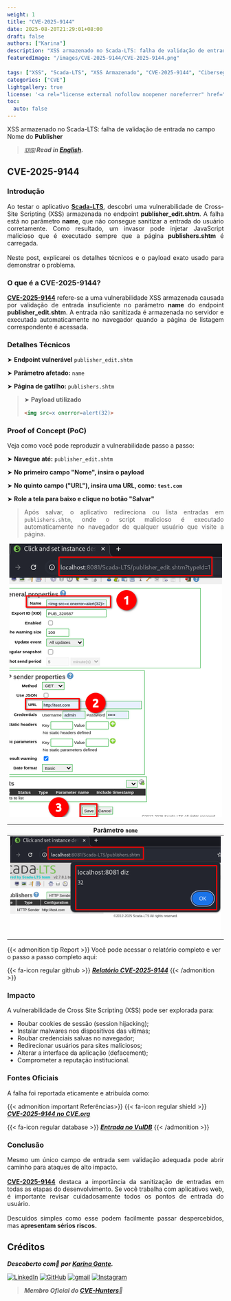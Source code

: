 ```yaml
---
weight: 1
title: "CVE-2025-9144"
date: 2025-08-20T21:29:01+08:00
draft: false
authors: ["Karina"]
description: "XSS armazenado no Scada-LTS: falha de validação de entrada no campo Nome do Publisher"
featuredImage: "/images/CVE-2025-9144/CVE-2025-9144.png"

tags: ["XSS", "Scada-LTS", "XSS Armazenado", "CVE-2025-9144", "Cibersegurança"]
categories: ["CVE"]
lightgallery: true
license: '<a rel="license external nofollow noopener noreferrer" href="https://creativecommons.org/licenses/by-nc/4.0/" target="_blank">CC BY-NC 4.0</a>'
toc:
  auto: false
---
```


XSS armazenado no Scada-LTS: falha de validação de entrada no campo Nome do **Publisher**

<!--more-->

> ***🇺🇸 Read in [English](http://karinagante.github.io/cve-2025-9144/).***

## CVE-2025-9144

### Introdução

<p align="justify">Ao testar o aplicativo <b><a href="https://github.com/SCADA-LTS/Scada-LTS" target=_blank>Scada-LTS</a></b>, descobri uma vulnerabilidade de Cross-Site Scripting (XSS) armazenada no endpoint <b>publisher_edit.shtm</b>. A falha está no parâmetro <b>name</b>, que não consegue sanitizar a entrada do usuário corretamente. Como resultado, um invasor pode injetar JavaScript malicioso que é executado sempre que a página <b>publishers.shtm</b> é carregada.</br></br>Neste post, explicarei os detalhes técnicos e o payload exato usado para demonstrar o problema.</p>

### O que é a CVE-2025-9144?

<p align="justify"><b><a href="https://www.cve.org/CVERecord?id=CVE-2025-9144" target=_blank>CVE-2025-9144</a></b> refere-se a uma vulnerabilidade XSS armazenada causada por validação de entrada insuficiente no parâmetro <b>name</b> do endpoint <b>publisher_edit.shtm</b>. A entrada não sanitizada é armazenada no servidor e executada automaticamente no navegador quando a página de listagem correspondente é acessada.</p>

### Detalhes Técnicos

➤ **Endpoint vulnerável** `publisher_edit.shtm`

➤ **Parâmetro afetado:** `name`

➤ **Página de gatilho:** `publishers.shtm`

> ➤ **Payload utilizado**
> ```html
><img src=x onerror=alert(32)>
>```

### Proof of Concept (PoC)

Veja como você pode reproduzir a vulnerabilidade passo a passo:

➤ **Navegue até:** `publisher_edit.shtm`

➤ **No primeiro campo "Nome", insira o payload**

➤ **No quinto campo ("URL"), insira uma URL, como: `test.com`**

➤ **Role a tela para baixo e clique no botão "Salvar"**

> <p align="justify">Após salvar, o aplicativo redireciona ou lista entradas em <code>publishers.shtm</code>, onde o script malicioso é executado automaticamente no navegador de qualquer usuário que visite a página.</p>

<p align="center">
<img src="/images/CVE-2025-9144/PoC1.png">
</p>

| Parâmetro `nome` |
|:------------:|
| ![](/images/CVE-2025-9144/PoC2.png) |

{{< admonition tip Report >}}
Você pode acessar o relatório completo e ver o passo a passo completo aqui:

{{< fa-icon regular github >}}
***[Relatório CVE-2025-9144](https://github.com/KarinaGante/KGSec/blob/main/CVEs/Scada-LTS/CVE-2025-9144.md)***
{{< /admonition >}}

### Impacto

A vulnerabilidade de Cross Site Scripting (XSS) pode ser explorada para:

- Roubar cookies de sessão (session hijacking);
- Instalar malwares nos dispositivos das vítimas;
- Roubar credenciais salvas no navegador;
- Redirecionar usuários para sites maliciosos;
- Alterar a interface da aplicação (defacement);
- Comprometer a reputação institucional.

### Fontes Oficiais

A falha foi reportada eticamente e atribuída como:

{{< admonition important Referências>}} 
{{< fa-icon regular shield >}} 
***[CVE-2025-9144 no CVE.org](https://www.cve.org/CVERecord?id=CVE-2025-9144)***

{{< fa-icon regular database >}} 
***[Entrada no VulDB](https://vuldb.com/?id.320522)***
{{< /admonition >}}

### Conclusão

<p align="justify">Mesmo um único campo de entrada sem validação adequada pode abrir caminho para ataques de alto impacto. </br></br><b><a href="https://www.cve.org/CVERecord?id=CVE-2025-9144" target=_blank>CVE-2025-9144</a></b> destaca a importância da sanitização de entradas em todas as etapas do desenvolvimento. Se você trabalha com aplicativos web, é importante revisar cuidadosamente todos os pontos de entrada do usuário. </br></br> Descuidos simples como esse podem facilmente passar despercebidos, mas <b>apresentam sérios riscos.</b></p>

## Créditos

***Descoberto com💜 por [Karina Gante](https://karinagante.github.io/).*** 

[![LinkedIn](https://skillicons.dev/icons?i=linkedin&theme=dark)](https://www.linkedin.com/in/karina-gante/)
[![GitHub](https://skillicons.dev/icons?i=github&theme=dark)](https://www.github.com/KarinaGante/)
[![gmail](https://skillicons.dev/icons?i=gmail&theme=dark)](mailto:karina.gante1@gmail.com)
[![Instagram](https://skillicons.dev/icons?i=instagram&theme=dark)](https://www.instagram.com/karinovisk02/)

> ***Membro Oficial do [CVE-Hunters](https://www.cvehunters.com/)🏹***